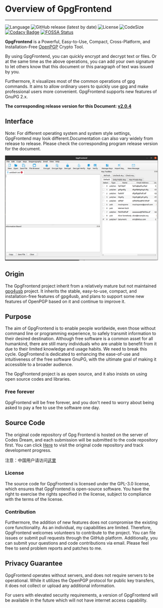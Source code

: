 # Overview of GpgFrontend

---

![Language](https://img.shields.io/badge/language-C%2B%2B-green)
![GitHub release (latest by date)](https://img.shields.io/github/v/release/saturneric/gpgfrontend)
![License](https://img.shields.io/badge/License-GPL--3.0-orange)
![CodeSize](https://img.shields.io/github/languages/code-size/saturneric/GpgFrontend)
[![Codacy Badge](https://app.codacy.com/project/badge/Grade/d1750e052a85430a8f1f84e58a0fceda)](https://www.codacy.com/gh/saturneric/GpgFrontend/dashboard?utm_source=github.com&utm_medium=referral&utm_content=saturneric/GpgFrontend&utm_campaign=Badge_Grade)
[![FOSSA Status](https://app.fossa.com/api/projects/git%2Bgithub.com%2Fsaturneric%2FGpgFrontend.svg?type=shield)](https://app.fossa.com/projects/git%2Bgithub.com%2Fsaturneric%2FGpgFrontend?ref=badge_shield)

**GpgFrontend** is a Powerful, Easy-to-Use, Compact, Cross-Platform, and
Installation-Free [OpenPGP](https://www.openpgp.org/) Crypto Tool.

By using GpgFrontend, you can quickly encrypt and decrypt text or files. Or at
the same time as the above operations, you can add your own signature to let
others know that this document or this paragraph of text was issued by you.

Furthermore, it visualizes most of the common operations of gpg commands. It
aims to allow ordinary users to quickly use gpg and make professional users more
convenient. GpgFrontend supports new features of GnuPG 2.x.

**The corresponding release version for this
Document: [v2.0.4](https://github.com/saturneric/GpgFrontend/releases/tag/v2.0.4)**

## Interface

Note: For different operating system and system style settings, GpgFrontend may
look different.Documentation can also vary widely from release to release.
Please check the corresponding program release version for the document.

![image-20220109192100901](_media/overview/image-20220109192100901.png)

## Origin

The GpgFrontend project inherit from a relatively mature but not maintained
[gpg4usb](https://www.gpg4usb.org/) project. It inherits the stable,
easy-to-use, compact, and installation-free features of gpg4usb, and plans to
support some new features of OpenPGP based on it and continue to improve it.

## Purpose

The aim of GpgFrontend is to enable people worldwide, even those without command
line or programming experience, to safely transmit information to their desired
destination. Although free software is a common asset for all humankind, there
are still many individuals who are unable to benefit from it due to their
limited knowledge and usage habits. We need to break this cycle. GpgFrontend is
dedicated to enhancing the ease-of-use and intuitiveness of the free software
GnuPG, with the ultimate goal of making it accessible to a broader audience.

The GpgFrontend project is as open source, and it also insists on using open
source codes and libraries.

### Free forever

GpgFrontend will be free forever, and you don't need to worry about being asked
to pay a fee to use the software one day.

## Source Code

The original code repository of Gpg Frontend is hosted on the server of Codes
Dream, and each submission will be submitted to the code repository first. You
can click
[Here](https://git.codesdream.com/?p=public/main/GpgFrontend.git;a=summary) to
visit the original code repository and track development progress.

注意：中国用户请访问[这里](https://git.codesdream.com/main/GpgFrontend.git)

### License

The source code for GpgFrontend is licensed under the GPL-3.0 license, which
ensures that GpgFrontend is open-source software. You have the right to exercise
the rights specified in the license, subject to compliance with the terms of the
license.

### Contribution

Furthermore, the addition of new features does not compromise the existing core
functionality. As an individual, my capabilities are limited. Therefore,
GpgFrontend welcomes volunteers to contribute to the project. You can file
issues or submit pull requests through the GitHub platform. Additionally, you
can submit your questions and code contributions via email. Please feel free to
send problem reports and patches to me.

## Privacy Guarantee

GpgFrontend operates without servers, and does not require servers to be
operational. While it utilizes the OpenPGP protocol for public key transfers, it
does not collect or upload any additional information.

For users with elevated security requirements, a version of GpgFrontend will be
available in the future which will not have internet access capability.
